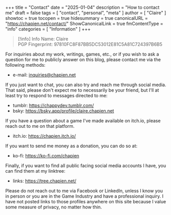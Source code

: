 +++
title = "Contact"
date = "2025-01-04"
description = "How to contact me"
draft = false
tags = [ "contact", "personal", "meta" ]
author = [ "Claire" ]
showtoc = true
tocopen = true
hidesummary = true
canonicalURL = "https://chapien.net/contact/"
ShowCanonicalLink = true
fmContentType = "info"
categories = [ "Information" ]
+++
> [!info] Info
> Name: Claire  
> PGP Fingerprint: 97810FC8F87BB5DC53012E81C5A81C724397B6B5

For inquiries about my work, writings, games, etc., or if you wish to ask a question for me to publicly answer on this blog, please contact me via the following methods:
- e-mail: inquiries@chapien.net

If you just want to chat, you can also try and reach me through social media. That said, please don't expect me to necessarily be your friend, but I'll at least try to respond to messages directed to me:
- tumblr: https://chappydev.tumblr.com/
- bsky: https://bsky.app/profile/claire.chapien.net

If you have a question about a game I've made available on itch.io, please reach out to me on that platform.
- itch.io: https://chapien.itch.io/

If you want to send me money as a donation, you can do so at:
- ko-fi: https://ko-fi.com/chapien

Finally, if you want to find all public facing social media accounts I have, you can find them at my linktree:
- links: https://tree.chapien.net/

Please do not reach out to me via Facebook or LinkedIn, unless I know you in person or you are in the Game Industry and have a professional inquiry. I have not posted links to those profiles anywhere on this site because I value some measure of privacy, no matter how thin.
